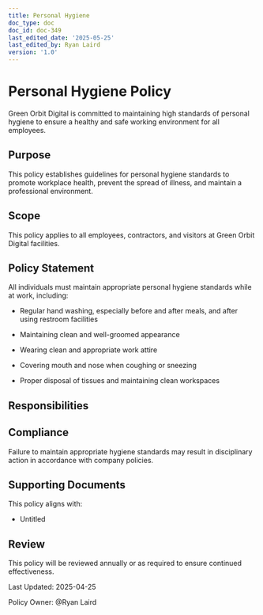 ```yaml
---
title: Personal Hygiene
doc_type: doc
doc_id: doc-349
last_edited_date: '2025-05-25'
last_edited_by: Ryan Laird
version: '1.0'
---
```


# Personal Hygiene Policy

Green Orbit Digital is committed to maintaining high standards of personal hygiene to ensure a healthy and safe working environment for all employees.

## Purpose

This policy establishes guidelines for personal hygiene standards to promote workplace health, prevent the spread of illness, and maintain a professional environment.

## Scope

This policy applies to all employees, contractors, and visitors at Green Orbit Digital facilities.

## Policy Statement

All individuals must maintain appropriate personal hygiene standards while at work, including:

- Regular hand washing, especially before and after meals, and after using restroom facilities

- Maintaining clean and well-groomed appearance

- Wearing clean and appropriate work attire

- Covering mouth and nose when coughing or sneezing

- Proper disposal of tissues and maintaining clean workspaces

## Responsibilities

<!-- Unsupported block type: toggle -->

<!-- Unsupported block type: toggle -->

## Compliance

Failure to maintain appropriate hygiene standards may result in disciplinary action in accordance with company policies.

## Supporting Documents

This policy aligns with:

- Untitled

## Review

This policy will be reviewed annually or as required to ensure continued effectiveness.

Last Updated: 2025-04-25

Policy Owner: @Ryan Laird
